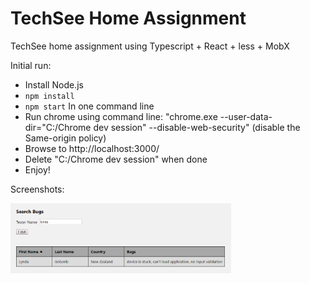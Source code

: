 # TechSee Home Assignment

TechSee home assignment using Typescript + React + less + MobX

Initial run:

* Install Node.js
* `npm install`
* `npm start` In one command line
* Run chrome using command line: "chrome.exe --user-data-dir="C:/Chrome dev session" --disable-web-security" (disable the Same-origin policy)
* Browse to http://localhost:3000/
* Delete "C:/Chrome dev session" when done
* Enjoy!

Screenshots:
<div style="display:flex;align-items:center">
  <img src="src/images/found1.PNG" width="70%">
</div>
